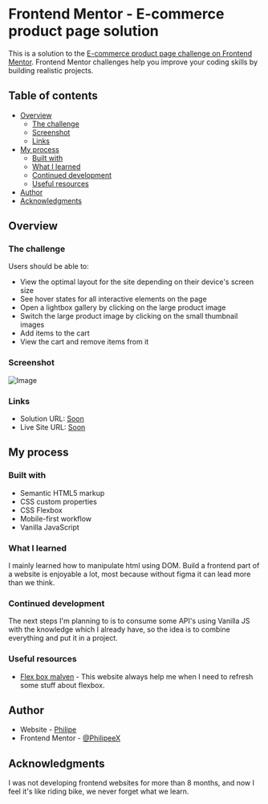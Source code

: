 # Frontend Mentor - E-commerce product page solution

This is a solution to the [E-commerce product page challenge on Frontend Mentor](https://www.frontendmentor.io/challenges/ecommerce-product-page-UPsZ9MJp6). Frontend Mentor challenges help you improve your coding skills by building realistic projects.

## Table of contents

- [Overview](#overview)
  - [The challenge](#the-challenge)
  - [Screenshot](#screenshot)
  - [Links](#links)
- [My process](#my-process)
  - [Built with](#built-with)
  - [What I learned](#what-i-learned)
  - [Continued development](#continued-development)
  - [Useful resources](#useful-resources)
- [Author](#author)
- [Acknowledgments](#acknowledgments)

## Overview

### The challenge

Users should be able to:

- View the optimal layout for the site depending on their device's screen size
- See hover states for all interactive elements on the page
- Open a lightbox gallery by clicking on the large product image
- Switch the large product image by clicking on the small thumbnail images
- Add items to the cart
- View the cart and remove items from it

### Screenshot

![Image](https://github.com/PhilipeeX/E-commerce_product_page/assets/85847179/04bcf069-a8a2-4f52-bc8b-fcc3d5e83120)

### Links

- Solution URL: [Soon](#)
- Live Site URL: [Soon](#)

## My process

### Built with

- Semantic HTML5 markup
- CSS custom properties
- CSS Flexbox
- Mobile-first workflow
- Vanilla JavaScript

### What I learned

I mainly learned how to manipulate html using DOM. Build a frontend part of a website is enjoyable a lot, most because without
figma it can lead more than we think. 

### Continued development

The next steps I'm planning to is to consume some API's using Vanilla JS with the knowledge which I already have, so the idea is to combine everything and put it in a project.

### Useful resources

- [Flex box malven](https://flexbox.malven.co/) - This website always help me when I need to refresh some stuff about flexbox.

## Author

- Website - [Philipe](https://devphilipe.vercel.app/index.html)
- Frontend Mentor - [@PhilipeeX](https://www.frontendmentor.io/profile/PhilipeeX)

## Acknowledgments

I was not developing frontend websites for more than 8 months, and now I feel it's like riding bike, we never forget what we learn.